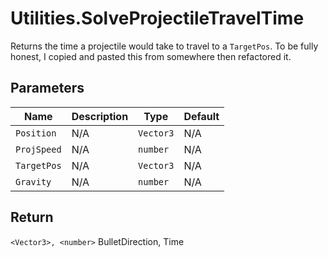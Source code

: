 # Utilities.SolveProjectileTravelTime
Returns the time a projectile would take to travel to a `TargetPos`. To be fully honest, I copied and pasted this from somewhere then refactored it.

## Parameters
| Name        | Description | Type      | Default |
| ----------- | ----------- | --------- | ------- |
| `Position`  | N/A         | `Vector3` | N/A     |
| `ProjSpeed` | N/A         | `number`  | N/A     |
| `TargetPos` | N/A         | `Vector3` | N/A     |
| `Gravity`   | N/A         | `number`  | N/A     |

## Return
`<Vector3>, <number>` BulletDirection, Time